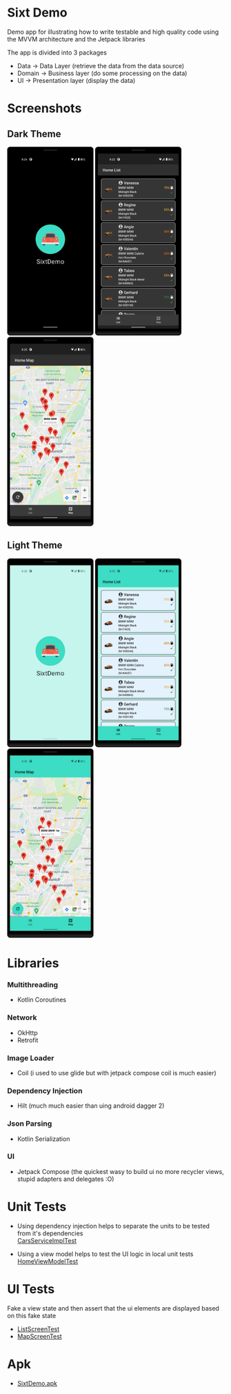 # Sixt Demo

Demo app for illustrating how to write testable and high quality code using the MVVM architecture and the Jetpack libraries

The app is divided into 3 packages

- Data -> Data Layer (retrieve the data from the data source)
- Domain -> Business layer (do some processing on the data)
- UI -> Presentation layer (display the data)

# Screenshots

## Dark Theme
<img src="/screenshots/dark/1.png" width="200"> <img src="/screenshots/dark/2.png" width="200"> <img src="/screenshots/dark/3.png" width="200">

## Light Theme
<img src="/screenshots/light/1.png" width="200"> <img src="/screenshots/light/2.png" width="200"> <img src="/screenshots/light/3.png" width="200">

# Libraries

### Multithreading

- Kotlin Coroutines 

### Network

- OkHttp
- Retrofit 

### Image Loader

- Coil (i used to use glide but with jetpack compose coil is much easier)

### Dependency Injection

- Hilt (much much easier than uing android dagger 2)

### Json Parsing

- Kotlin Serialization

### UI

- Jetpack Compose (the quickest wasy to build ui no more recycler views, stupid adapters and delegates :O)

# Unit Tests
- Using dependency injection helps to separate the units to be tested from it's dependencies<br>
[CarsServiceImplTest](app/src/test/java/com/abdullahessa/sixtdemo/domain/cars/service/CarsServiceImplTest.kt)

- Using a view model helps to test the UI logic in local unit tests<br>
[HomeViewModelTest](app/src/test/java/com/abdullahessa/sixtdemo/ui/screen/home/model/HomeViewModelTest.kt)

# UI Tests
Fake a view state and then assert that the ui elements are displayed based on this fake state
- [ListScreenTest](app/src/androidTest/java/com/abdullahessa/sixtdemo/ui/screen/home/tabs/ListScreenTest.kt)
- [MapScreenTest](app/src/androidTest/java/com/abdullahessa/sixtdemo/ui/screen/home/tabs/MapScreenTest.kt)

# Apk
- [SixtDemo.apk](apk/sixtDemo.apk)
